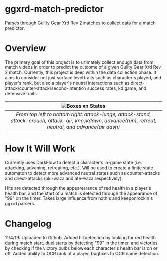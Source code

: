 # ggxrd-match-predictor
Parses through Guilty Gear Xrd Rev 2 matches to collect data for a match predictor. 

# Overview
The primary goal of this project is to ultimately collect enough data from match videos in order to predict the outcome of a given Guilty Gear Xrd Rev 2 match. Currently, this project is deep within the data collection phase. It aims to consider not just surface level traits such as character's played, and player's rank, but also a player's neutral interactions such as direct-attack/counter-attack/second-intention success rates, kd game, and defensive traits. 

| ![Boxes on States](https://raw.githubusercontent.com/ravenseattuna/ggxrd-match-predictor/master/screenshots/compiled.png) |
|:--:| 
| *From top left to bottom right: attack-lunge, attack-stand, attack-crouch, attack-air, knockdown, advance(run), retreat, neutral, and advance(air dash)* |
# How It Will Work
Currently uses DarkFlow to detect a character's in-game state (i.e. attacking, advaning, retreating, etc.). Will be used to create a finite state automaton to detect more advanced neutral states such as counter-attacks and direct-attacks (oki-waza and ate-waza respectively). 

Hits are detected through the appearearance of red health in a player's health bar, and the start of a match is detected through the appearahce of "99" on the timer. Takes large influence from nxth's and keeponrockin's ggxrd parsers. 

# Changelog
11/4/19: Uploaded to Github. Added hit detection by looking for red health during match start, duel starts by detecting "99" in the timer, and victories by checking if the victory bulbs below each character's health bar is on or off. Added ability to OCR rank of a player, bugfixes to OCR name detection.



